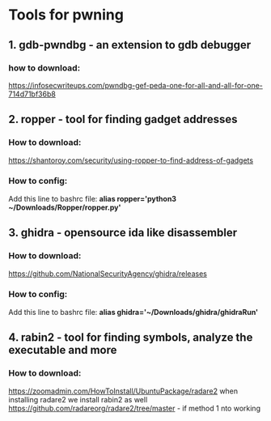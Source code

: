 # Tools for pwning
## 1. gdb-pwndbg - an extension to gdb debugger
   ### how to download:
   https://infosecwriteups.com/pwndbg-gef-peda-one-for-all-and-all-for-one-714d71bf36b8

## 2. ropper - tool for finding gadget addresses
   ### How to download:
   https://shantoroy.com/security/using-ropper-to-find-address-of-gadgets
   ### How to config:
   Add this line to bashrc file: **alias ropper='python3 ~/Downloads/Ropper/ropper.py'**

## 3. ghidra - opensource ida like disassembler
   ### How to download:
   https://github.com/NationalSecurityAgency/ghidra/releases
   ### How to config:
   Add this line to bashrc file: **alias ghidra='~/Downloads/ghidra/ghidraRun'**

## 4. rabin2 - tool for finding symbols, analyze the executable and more
   ### How to download:
   https://zoomadmin.com/HowToInstall/UbuntuPackage/radare2
   when installing radare2 we install rabin2 as well
   https://github.com/radareorg/radare2/tree/master - if method 1 nto working
   
